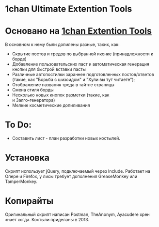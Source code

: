 1chan Ultimate Extention Tools
==========

Основано на [1chan Extention Tools](https://github.com/ayakudere/1chan-Extension-Tools)
=====

В основном к нему были допилены разные, таких, как:
* Скрытие постов и тредов по выбранной иконке (принадлежности к борде)
* Добавление пользовательских паст и автоматическая генерация кнопки для быстрой вставки пасты
* Различные автопостилки зараннее подготовленных постов/ответов (такие, как "Борьба с шизоидом" и "Хули вы тут читаете");
* Отображение названия треда в тайтле страницы
* Смена стиля борды
* Несколько новых кнопок разметки (такие, как <br> и Залго-генератора)
* Мелкие косметические допиливания


To Do:
=====
* Составить лист - план разработки новых костылей.


Установка
====
Скрипт использует jQuery, подключаемый через Include.
Работает на Опере и Firefox, у лисы требует дополнения GreaseMonkey или TamperMonkey.



Копирайты
==

Оригинальный скрипт написан Postman, TheAnonym, Ayacudere хрен знает когда. Костыли приделаны в 2013.


